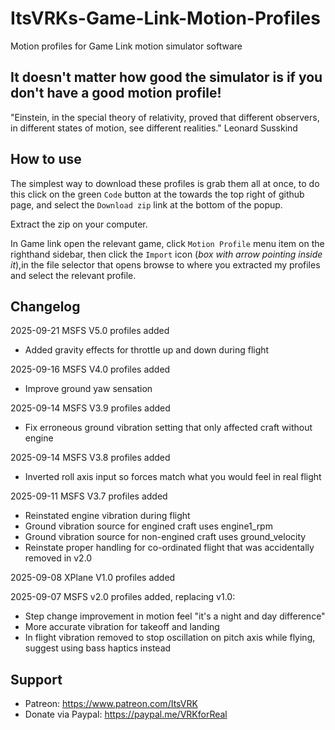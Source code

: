 # ItsVRKs-Game-Link-Motion-Profiles
Motion profiles for Game Link motion simulator software

## It doesn't matter how good the simulator is if you don't have a good motion profile!

"Einstein, in the special theory of relativity, proved that different observers, in different states of motion, see different realities." Leonard Susskind

## How to use

The simplest way to download these profiles is grab them all at once, to do this click on the green `Code` button at the towards the top right of github page, and select the `Download zip` link at the bottom of the popup.

Extract the zip on your computer.

In Game link open the relevant game, click `Motion Profile` menu item on the righthand sidebar, then click the `Import` icon (*box with arrow pointing inside it*),in the file selector that opens browse to where you extracted my profiles and select the relevant profile.

## Changelog

2025-09-21 MSFS V5.0 profiles added

- Added gravity effects for throttle up and down during flight

2025-09-16 MSFS V4.0 profiles added

- Improve ground yaw sensation

2025-09-14 MSFS V3.9 profiles added

- Fix erroneous ground vibration setting that only affected craft without engine

2025-09-14 MSFS V3.8 profiles added

- Inverted roll axis input so forces match what you would feel in real flight

2025-09-11 MSFS V3.7 profiles added

- Reinstated engine vibration during flight
- Ground vibration source for engined craft uses engine1_rpm
- Ground vibration source for non-engined craft uses ground_velocity
- Reinstate proper handling for co-ordinated flight that was accidentally removed in v2.0

2025-09-08 XPlane V1.0 profiles added

2025-09-07 MSFS v2.0 profiles added, replacing v1.0:

- Step change improvement in motion feel "it's a night and day difference"
- More accurate vibration for takeoff and landing
- In flight vibration removed to stop oscillation on pitch axis while flying, suggest using bass haptics instead

## Support

- Patreon: https://www.patreon.com/ItsVRK
- Donate via Paypal: https://paypal.me/VRKforReal
